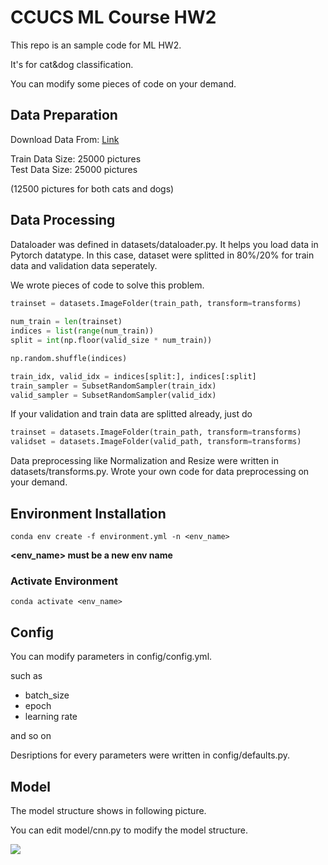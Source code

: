 # CCUCS ML Course HW2

This repo is an sample code for ML HW2.

It's for cat&dog classification.

You can modify some pieces of code on your demand.

## Data Preparation

Download Data From: [Link](https://www.kaggle.com/pocahontas1010/dogs-vs-cats-for-pytorch/download)

Train Data Size: 25000 pictures\
Test Data Size: 25000 pictures

(12500 pictures for both cats and dogs)

## Data Processing

Dataloader was defined in datasets/dataloader.py. It helps you load data in Pytorch datatype.
In this case, dataset were splitted in 80%/20% for train data and validation data seperately.

We wrote pieces of code to solve this problem.

```python
trainset = datasets.ImageFolder(train_path, transform=transforms)
    
num_train = len(trainset)
indices = list(range(num_train))
split = int(np.floor(valid_size * num_train))

np.random.shuffle(indices)

train_idx, valid_idx = indices[split:], indices[:split]
train_sampler = SubsetRandomSampler(train_idx)
valid_sampler = SubsetRandomSampler(valid_idx)
```

If your validation and train data are splitted already, just do

```python
trainset = datasets.ImageFolder(train_path, transform=transforms)
validset = datasets.ImageFolder(valid_path, transform=transforms)
```

Data preprocessing like Normalization and Resize were written in datasets/transforms.py. Wrote your own code for data preprocessing on your demand.

## Environment Installation

```
conda env create -f environment.yml -n <env_name>
```

**<env_name> must be a new env name**

### Activate Environment

```
conda activate <env_name>
```

## Config

You can modify parameters in config/config.yml.

such as 
  - batch_size
  - epoch
  - learning rate

and so on

Desriptions for every parameters were written in config/defaults.py.

## Model

The model structure shows in following picture.

You can edit model/cnn.py to modify the model structure.

![](https://github.com/apie0419/ml-hw/blob/master/hw2/figures/cnn.png)